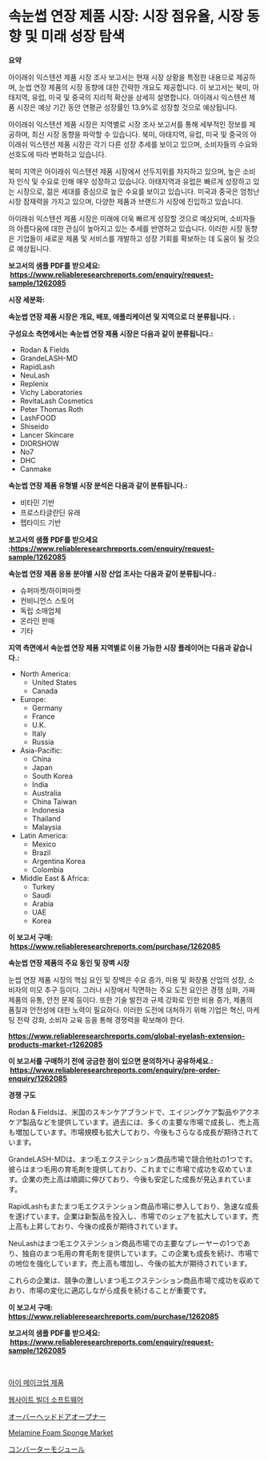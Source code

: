 <p><h1>속눈썹 연장 제품 시장: 시장 점유율, 시장 동향 및 미래 성장 탐색</h1></p><p><strong>요약</strong></p>
<p><p>아이래쉬 익스텐션 제품 시장 조사 보고서는 현재 시장 상황을 특정한 내용으로 제공하며, 눈썹 연장 제품의 시장 동향에 대한 간략한 개요도 제공합니다. 이 보고서는 북미, 아태지역, 유럽, 미국 및 중국의 지리적 확산을 상세히 설명합니다. 아이래시 익스텐션 제품 시장은 예상 기간 동안 연평균 성장률인 13.9%로 성장할 것으로 예상됩니다.</p><p>아이래쉬 익스텐션 제품 시장은 지역별로 시장 조사 보고서를 통해 세부적인 정보를 제공하며, 최신 시장 동향을 파악할 수 있습니다. 북미, 아태지역, 유럽, 미국 및 중국의 아이래쉬 익스텐션 제품 시장은 각기 다른 성장 추세를 보이고 있으며, 소비자들의 수요와 선호도에 따라 변화하고 있습니다.</p><p>북미 지역은 아이래쉬 익스텐션 제품 시장에서 선두지위를 차지하고 있으며, 높은 소비자 인식 및 수요로 인해 매우 성장하고 있습니다. 아태지역과 유럽은 빠르게 성장하고 있는 시장으로, 젊은 세대를 중심으로 높은 수요를 보이고 있습니다. 미국과 중국은 엄청난 시장 잠재력을 가지고 있으며, 다양한 제품과 브랜드가 시장에 진입하고 있습니다.</p><p>아이래쉬 익스텐션 제품 시장은 미래에 더욱 빠르게 성장할 것으로 예상되며, 소비자들의 아름다움에 대한 관심이 높아지고 있는 추세를 반영하고 있습니다. 이러한 시장 동향은 기업들이 새로운 제품 및 서비스를 개발하고 성장 기회를 확보하는 데 도움이 될 것으로 예상됩니다.</p></p>
<p><strong>보고서의 샘플 PDF를 받으세요: &nbsp;<a href="https://www.reliableresearchreports.com/enquiry/request-sample/1262085">https://www.reliableresearchreports.com/enquiry/request-sample/1262085</a></strong></p>
<p><strong>시장 세분화:</strong></p>
<p><strong> 속눈썹 연장 제품 시장은 개요, 배포, 애플리케이션 및 지역으로 더 분류됩니다. :</strong></p>
<p><strong>구성요소 측면에서는 속눈썹 연장 제품 시장은 다음과 같이 분류됩니다.:</strong></p>
<p><ul><li>Rodan & Fields</li><li>GrandeLASH-MD</li><li>RapidLash</li><li>NeuLash</li><li>Replenix</li><li>Vichy Laboratories</li><li>RevitaLash Cosmetics</li><li>Peter Thomas Roth</li><li>LashFOOD</li><li>Shiseido</li><li>Lancer Skincare</li><li>DIORSHOW</li><li>No7</li><li>DHC</li><li>Canmake</li></ul></p>
<p><strong> 속눈썹 연장 제품 유형별 시장 분석은 다음과 같이 분류됩니다.:</strong></p>
<p><ul><li>비타민 기반</li><li>프로스타글란딘 유래</li><li>펩타이드 기반</li></ul></p>
<p><strong>보고서의 샘플 PDF를 받으세요 :<a href="https://www.reliableresearchreports.com/enquiry/request-sample/1262085">https://www.reliableresearchreports.com/enquiry/request-sample/1262085</a></strong></p>
<p><strong> 속눈썹 연장 제품 응용 분야별 시장 산업 조사는 다음과 같이 분류됩니다.:</strong></p>
<p><ul><li>슈퍼마켓/하이퍼마켓</li><li>컨비니언스 스토어</li><li>독립 소매업체</li><li>온라인 판매</li><li>기타</li></ul></p>
<p><strong>지역 측면에서 속눈썹 연장 제품 지역별로 이용 가능한 시장 플레이어는 다음과 같습니다.:</strong></p>
<p><ul>
    <li>
        North America:
        <ul>
            <li>United States</li>
            <li>Canada</li>
        </ul>
    </li>
    <li>
        Europe:
        <ul>
            <li>Germany</li>
            <li>France</li>
            <li>U.K.</li>
            <li>Italy</li>
            <li>Russia</li>
        </ul>
    </li>
    <li>
        Asia-Pacific:
        <ul>
            <li>China</li>
            <li>Japan</li>
            <li>South Korea</li>
            <li>India</li>
            <li>Australia</li>
            <li>China Taiwan</li>
            <li>Indonesia</li>
            <li>Thailand</li>
            <li>Malaysia</li>
        </ul>
    </li>
    <li>
        Latin America:
        <ul>
            <li>Mexico</li>
            <li>Brazil</li>
            <li>Argentina Korea</li>
            <li>Colombia</li>
        </ul>
    </li>
    <li>
        Middle East & Africa:
        <ul>
            <li>Turkey</li>
            <li>Saudi</li>
            <li>Arabia</li>
            <li>UAE</li>
            <li>Korea</li>
        </ul>
    </li>
    </ul></p>
<p><strong>이 보고서 구매: &nbsp;<a href="https://www.reliableresearchreports.com/purchase/1262085">https://www.reliableresearchreports.com/purchase/1262085</a></strong></p>
<p><strong>속눈썹 연장 제품의 주요 동인 및 장벽 시장</strong></p>
<p><p>눈썹 연장 제품 시장의 핵심 요인 및 장벽은 수요 증가, 미용 및 화장품 산업의 성장, 소비자의 미모 추구 등이다. 그러나 시장에서 직면하는 주요 도전 요인은 경쟁 심화, 가짜 제품의 유통, 안전 문제 등이다. 또한 기술 발전과 규제 강화로 인한 비용 증가, 제품의 품질과 안전성에 대한 노력이 필요하다. 이러한 도전에 대처하기 위해 기업은 혁신, 마케팅 전략 강화, 소비자 교육 등을 통해 경쟁력을 확보해야 한다.</p></p>
<p><strong><a href="https://www.reliableresearchreports.com/global-eyelash-extension-products-market-r1262085">https://www.reliableresearchreports.com/global-eyelash-extension-products-market-r1262085</a></strong></p>
<p><strong>이 보고서를 구매하기 전에 궁금한 점이 있으면 문의하거나 공유하세요.: &nbsp;<a href="https://www.reliableresearchreports.com/enquiry/pre-order-enquiry/1262085">https://www.reliableresearchreports.com/enquiry/pre-order-enquiry/1262085</a></strong></p>
<p><strong>경쟁 구도</strong></p>
<p><p>Rodan & Fieldsは、米国のスキンケアブランドで、エイジングケア製品やアクネケア製品などを提供しています。過去には、多くの主要な市場で成長し、売上高も増加しています。市場規模も拡大しており、今後もさらなる成長が期待されています。 </p><p>GrandeLASH-MDは、まつ毛エクステンション商品市場で競合他社の1つです。彼らはまつ毛用の育毛剤を提供しており、これまでに市場で成功を収めています。企業の売上高は順調に伸びており、今後も安定した成長が見込まれています。</p><p>RapidLashもまたまつ毛エクステンション商品市場に参入しており、急速な成長を遂げています。企業は新製品を投入し、市場でのシェアを拡大しています。売上高も上昇しており、今後の成長が期待されています。</p><p>NeuLashはまつ毛エクステンション商品市場での主要なプレーヤーの1つであり、独自のまつ毛用の育毛剤を提供しています。この企業も成長を続け、市場での地位を強化しています。売上高も増加し、今後の拡大が期待されています。</p><p>これらの企業は、競争の激しいまつ毛エクステンション商品市場で成功を収めており、市場の変化に適応しながら成長を続けることが重要です。</p></p>
<p><strong>이 보고서 구매: &nbsp; <a href="https://www.reliableresearchreports.com/purchase/1262085">https://www.reliableresearchreports.com/purchase/1262085</a></strong></p>
<p><strong>보고서의 샘플 PDF를 받으세요: &nbsp;<a href="https://www.reliableresearchreports.com/enquiry/request-sample/1262085">https://www.reliableresearchreports.com/enquiry/request-sample/1262085</a></strong><strong></strong></p>
<p>&nbsp;</p>
<p><p><a href="https://github.com/Maeennan456456/Market-Research-Report-List-1/blob/main/570347718731.md">아이 메이크업 제품</a></p><p><a href="https://medium.com/@kellylyncyh543964/%EC%9B%B9%EC%82%AC%EC%9D%B4%ED%8A%B8-%EB%B9%8C%EB%8D%94-%EC%86%8C%ED%94%84%ED%8A%B8%EC%9B%A8%EC%96%B4-%EC%8B%9C%EC%9E%A5-%EB%B3%B4%EA%B3%A0%EC%84%9C%EB%8A%94-%EC%9D%B4-%EC%8B%9C%EC%9E%A5%EC%9D%98-%EC%B5%9C%EC%8B%A0-%EB%8F%99%ED%96%A5%EA%B3%BC-%EC%84%B1%EC%9E%A5-%EA%B8%B0%ED%9A%8C%EB%A5%BC-%EB%B3%B4%EC%97%AC%EC%A4%8D%EB%8B%88%EB%8B%A4-b83942529f37">웹사이트 빌더 소프트웨어</a></p><p><a href="https://medium.com/@kaydenjohns1964/%E3%82%AA%E3%83%BC%E3%83%90%E3%83%BC%E3%83%98%E3%83%83%E3%83%89%E3%83%89%E3%82%A2%E3%82%AA%E3%83%BC%E3%83%97%E3%83%8A%E3%83%BC%E5%B8%82%E5%A0%B4-%E3%82%BF%E3%82%A4%E3%83%97-%E3%82%A2%E3%83%97%E3%83%AA%E3%82%B1%E3%83%BC%E3%82%B7%E3%83%A7%E3%83%B3-%E5%9C%B0%E7%90%86%E3%81%AB%E3%82%88%E3%82%8B%E5%8C%85%E6%8B%AC%E7%9A%84%E3%81%AA%E8%A9%95%E4%BE%A1-20e2bf69b7fe">オーバーヘッドドアオープナー</a></p><p><a href="https://issuu.com/reportprime-2/docs/melamine-foam-sponge-market-size-2030.pptx">Melamine Foam Sponge Market</a></p><p><a href="https://github.com/ppmazlotr77499/Market-Research-Report-List-1/blob/main/658095720396.md">コンバーターモジュール</a></p></p>
